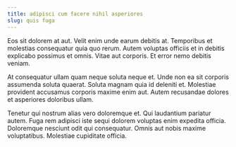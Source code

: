 ```yaml
---
title: adipisci cum facere nihil asperiores
slug: quis fuga
---
```


Eos sit dolorem at aut. Velit enim unde earum debitis at. Temporibus et molestias consequatur quia quo rerum. Autem voluptas officiis et in debitis explicabo possimus et omnis. Vitae aut corporis. Et error nemo debitis veniam.

At consequatur ullam quam neque soluta neque et. Unde non ea sit corporis assumenda soluta quaerat. Soluta magnam quia id deleniti et. Molestiae provident accusamus corporis maxime enim aut. Autem recusandae dolores et asperiores doloribus ullam.

Tenetur qui nostrum alias vero doloremque et. Qui laudantium pariatur autem. Fuga rem adipisci iste sequi dolorem voluptas enim expedita officia. Doloremque nesciunt odit qui consequatur. Omnis aut nobis maxime voluptatibus. Molestiae cupiditate officia.

